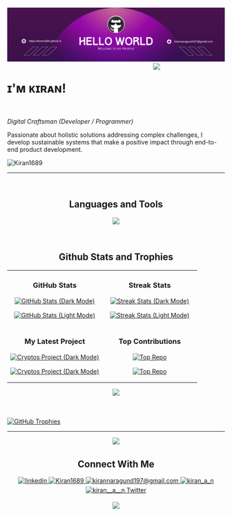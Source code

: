 ![Kiran1689 Banner Image](./banner.png)
<img align="right" width="33%" style="margin-bottom: 2em" src="https://owlbertsio-resized.s3.amazonaws.com/Popper.psd.full.png">

# ɪ'ᴍ ᴋɪʀᴀɴ!
<br /> 

                    
*Digital Craftsman (Developer / Programmer)*

                    

<p align="left">Passionate about holistic solutions addressing complex challenges, I develop sustainable systems that make a positive impact through end-to-end product development.</p>
<p align="left">
  
  <img src="https://komarev.com/ghpvc/?username=Kiran1689&label=Profile%20views&color=770677&style=for-the-badge&logo=star" alt="Kiran1689" style="padding-right:20px;" />

</p>

---
<br />

                    

<h2 align="center">Languages and Tools</h2> 
<p align="center">
<img width="400px"  src="https://skillicons.dev/icons?i=py,java,js,html,css,react,nodejs,express,django,md,solidity,postgres,git,visualstudio,docker,aws&perline=8"  />
</p>
<br />


<h2 align="center">Github Stats and Trophies</h2>

<table width="100%">
  <tr>
    <td width="50%">
      <h3 align="center"><strong>GitHub Stats</strong></h3>
      <p align="center">
        <a href="https://github.com/Kiran1689#gh-dark-mode-only">
          <img align="center" src="https://github-readme-stats.vercel.app/api?username=Kiran1689&count_private=true&show_icons=true&theme=nightowl#gh-dark-mode-only" alt="GitHub Stats (Dark Mode)" />
        </a>
      </p>
      <p align="center">
        <a href="https://github.com/Kiran1689#gh-light-mode-only">
          <img align="center" src="https://github-readme-stats.vercel.app/api?username=Kiran1689&count_private=true&show_icons=true&theme=vue#gh-light-mode-only" alt="GitHub Stats (Light Mode)" />
        </a>
      </p>
    </td>
    <td width="50%">
      <h3 align="center"><strong>Streak Stats</strong></h3>
      <p align="center">
        <a href="https://github.com/Kiran1689#gh-dark-mode-only">
          <img align="center" src="https://streak-stats.demolab.com?user=Kiran1689&theme=nightowl#gh-dark-mode-only" alt="Streak Stats (Dark Mode)" />
        </a>
      </p>
      <p align="center">
        <a href="https://github.com/Kiran1689#gh-light-mode-only">
          <img align="center" src="https://streak-stats.demolab.com?user=Kiran1689&theme=vue#gh-light-mode-only" alt="Streak Stats (Light Mode)" />
        </a>
      </p>
    </td>
  </tr>

  <tr>
    <td width="50%">
      <h3 align="center"><strong>My Latest Project</strong></h3>
      <p align="center">
        <a href="https://github.com/Kiran1689#gh-dark-mode-only">
          <img align="center" src="https://github-readme-stats.vercel.app/api/pin/?username=Kiran1689&repo=cryptos&theme=nightowl&show_owner=true#gh-dark-mode-only" alt="Cryptos Project (Dark Mode)" />
        </a>
      </p>
      <p align="center">
        <a href="https://github.com/Kiran1689#gh-light-mode-only">
          <img align="center" src="https://github-readme-stats.vercel.app/api/pin/?username=Kiran1689&repo=cryptos&theme=vue&show_owner=true#gh-light-mode-only" alt="Cryptos Project (Dark Mode)" />
        </a>
      </p>
    </td>
    <td width="50%">
      <h3 align="center"><strong>Top Contributions</strong></h3>
      <p align="center">
        <a href="https://github.com/Kiran1689#gh-dark-mode-only">
          <img align="center" src="https://github-contributor-stats.vercel.app/api?username=Kiran1689&limit=3&theme=nightowl&show_owner=true#gh-dark-mode-only&combine_all_yearly_contributions=true" alt="Top Repo" />
        </a>
      </p>
      <p align="center">
        <a href="https://github.com/Kiran1689#gh-light-mode-only">
          <img align="center" src="https://github-contributor-stats.vercel.app/api?username=Kiran1689&limit=3&theme=vue&show_owner=true#gh-light-mode-only&combine_all_yearly_contributions=true" alt="Top Repo" />
        </a>
      </p>
    </td>
  </tr>
</table>



<div align="center">
    <img src="https://github-readme-activity-graph.vercel.app/graph?username=Kiran1689&bg_color=011627&color=79d3c3&line=c792ea&point=ffeb95&area=true&hide_border=false" border-radius="15">
</div>
<br>
<br />
<p>
  <a href="https://github.com/Kiran1689/github-profile-trophy">
    <img src="https://github-profile-trophy.vercel.app/?username=Kiran1689&row=2&column=8&margin-w=20&margin-h=20" alt="GitHub Trophies">
  </a>
</p>

---


    






<!--STARTS_HERE_QUOTE_CARD-->
<p align="center">
    <img src="https://readme-daily-quotes.vercel.app/api?author=Yanni&quote=Music%20is%20like%20creating%20an%20emotional%20painting.%20The%20sounds%20are%20the%20colors.&theme=dark&bg_color=011627&author_color=ffeb95">
</p>
<!--ENDS_HERE_QUOTE_CARD-->







    

<h2 align="center">Connect With Me</h2>
<div align="center">
 <a href="https://www.linkedin.com/in/kiran-a-n/" target="_blank">
<img src=https://img.shields.io/badge/linkedin-%231E77B5.svg?&style=for-the-badge&logo=linkedin&logoColor=white alt=linkedin style="margin-bottom: 5px;" />
</a>
  
 <a href="https://github.com/Kiran1689" target="_blank">
<img src=https://img.shields.io/badge/GitHub-100000?style=for-the-badge&logo=github&logoColor=white alt=Kiran1689 GitHub style="margin-bottom: 5px;" />
</a>

<a href="mailto:kirannaragund197@gmail.com" target="_blank">
<img src="https://img.shields.io/badge/Gmail-D14836?style=for-the-badge&logo=gmail&logoColor=white" alt=kirannaragund197@gmail.com mail style="margin-bottom: 5px;" />
</a>

<a href="https://www.instagram.com/kiran_a_n" target="_blank">
<img src=https://img.shields.io/badge/Instagram-E4405F?style=for-the-badge&logo=instagram&logoColor=white alt=kiran_a_n Instagram style="margin-bottom: 5px;" />
</a>

<a href="https://twitter.com/kiran__a__n" target="_blank">
<img src="https://img.shields.io/badge/Twitter-1DA1F2?style=for-the-badge&logo=twitter&logoColor=white" alt="kiran__a__n Twitter" style="margin-bottom: 5px;" />
</a>
</div>
<p align="center">
  <img src="https://capsule-render.vercel.app/api?type=waving&color=gradient&height=65&section=footer"/>
</p>

